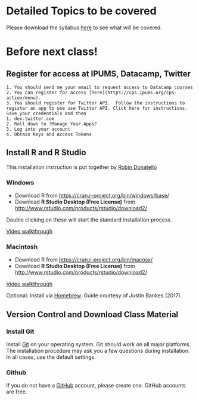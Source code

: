 # Detailed Topics to be covered

Please download the syllabus [here](../syllabus/syllabus.pdf) to see what will be covered.

# Before next class!

## Register for access at IPUMS, Datacamp, Twitter

    1. You should send me your email to request access to Datacamp courses
    2. You can register for access [here](https://cps.ipums.org/cps-action/menu).
    3. You should register for Twitter API.  Follow the instructions to register an app to use use Twitter API. Click here for instructions. Save your credentials and then
	1. dev.twitter.com
	2. Roll down to ?Manage Your Apps?
	3. Log into your account
	4. Obtain Keys and Access Tokens

## Install R and R Studio

This installation instruction is put together by [Robin Donatello](https://norcalbiostat.netlify.com/)

### Windows

* Download R from https://cran.r-project.org/bin/windows/base/ 
* Download **R Studio Desktop (Free License)** from http://www.rstudio.com/products/rstudio/download2/

Double clicking on these will start the standard installation process.

[Video walkthrough](http://www.youtube.com/watch?v=Ohnk9hcxf9M)

### Macintosh 

* Download R from https://cran.r-project.org/bin/macosx/
* Download **R Studio Desktop (Free License)** from http://www.rstudio.com/products/rstudio/download2/

[Video walkthrough](http://www.youtube.com/watch?v=uxuuWXU-7UQ)

Optional: Install via [Homebrew](http://datascience.csuchico.edu/materials/install_r_with_homebrew.md). Guide courtesy of Justin Bankes (2017).


## Version Control and Download Class Material

### Install Git

Install [Git](https://git-scm.com/downloads) on your operating system. Git should work on all major platforms. The installation procedure may ask you a few questions during installation. In all cases, use the default settings.

### Github

If you do not have a [GitHub](https://github.com) account, please create one. GitHub accounts are free.

